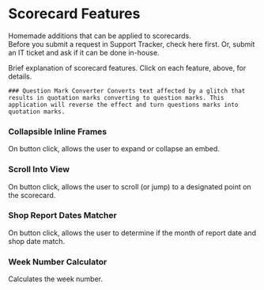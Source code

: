 # Scorecard Features
Homemade additions that can be applied to scorecards.  
Before you submit a request in Support Tracker, check here first.  Or, submit an IT ticket and ask if it can be done in-house.

Brief explanation of scorecard features.  Click on each feature, above, for details.

`### Question Mark Converter
Converts text affected by a glitch that results in quotation marks converting to question marks.
This application will reverse the effect and turn questions marks into quotation marks.`

### Collapsible Inline Frames
On button click, allows the user to expand or collapse an embed.

### Scroll Into View
On button click, allows the user to scroll (or jump) to a designated point on the scorecard.

### Shop Report Dates Matcher
On button click, allows the user to determine if the month of report date and shop date match.

### Week Number Calculator
Calculates the week number.
